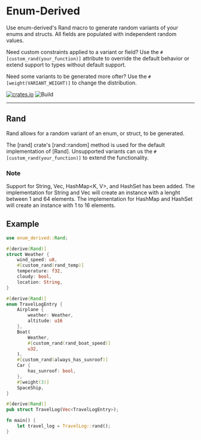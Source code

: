 # Enum-Derived

Use enum-derived's Rand macro to generate random variants of your enums and structs. All fields are populated with independent random values.

Need custom constraints applied to a variant or field? Use the `#[custom_rand(your_function)]` attribute to override the default behavior or extend support to types without default support.

Need some variants to be generated more ofter? Use the `#[weight(VARIANT_WEIGHT)]` to change the distribution.

[![crates.io](https://img.shields.io/crates/v/enum-derived.svg)](https://crates.io/crates/enum-derived)
![Build](https://github.com/green-spaces/enum-derived/actions/workflows/build.yml/badge.svg?branch=main)

---

## Rand

Rand allows for a random variant of an enum, or struct, to be generated.

The [rand] crate's [rand::random] method is used for the default implementation of [Rand]. Unsupported variants can us the `#[custom_rand(your_function)]` to extend the functionality.

### Note

Support for String, Vec<T>, HashMap<K, V>, and HashSet<K> has been added. The implementation for String and Vec<T> will create an instance with a lenght between 1 and 64 elements. The implementation for HashMap and HashSet will create an instance with 1 to 16 elements. 


## Example

```rust
use enum_derived::Rand;

#[derive(Rand)]
struct Weather {
    wind_speed: u8,
    #[custom_rand(rand_temp)]
    temperature: f32,
    cloudy: bool,
    location: String,
}

#[derive(Rand)]
enum TravelLogEntry {
    Airplane {
        weather: Weather,
        altitude: u16
    },
    Boat(
        Weather,
        #[custom_rand(rand_boat_speed)]
        u32,
    ),
    #[custom_rand(always_has_sunroof)]
    Car {
        has_sunroof: bool,
    },
    #[weight(3)]
    SpaceShip,
}

#[derive(Rand)]
pub struct TravelLog(Vec<TravelLogEntry>);

fn main() {
    let travel_log = TravelLog::rand();
}
 ```
